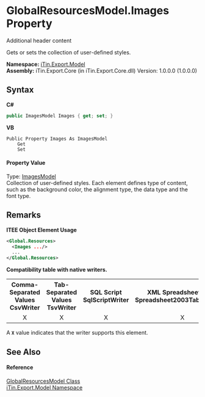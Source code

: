 # GlobalResourcesModel.Images Property 
Additional header content 

Gets or sets the collection of user-defined styles.

**Namespace:**&nbsp;<a href="N_iTin_Export_Model">iTin.Export.Model</a><br />**Assembly:**&nbsp;iTin.Export.Core (in iTin.Export.Core.dll) Version: 1.0.0.0 (1.0.0.0)

## Syntax

**C#**<br />
``` C#
public ImagesModel Images { get; set; }
```

**VB**<br />
``` VB
Public Property Images As ImagesModel
	Get
	Set
```


#### Property Value
Type: <a href="T_iTin_Export_Model_ImagesModel">ImagesModel</a><br />Collection of user-defined styles. Each element defines type of content, such as the background color, the alignment type, the data type and the font type.

## Remarks

**ITEE Object Element Usage**<br />
``` XML
<Global.Resources>
  <Images .../>
  ...
</Global.Resources>
```


<strong>Compatibility table with native writers.</strong><table><tr><th>Comma-Separated Values<br />CsvWriter</th><th>Tab-Separated Values<br />TsvWriter</th><th>SQL Script<br />SqlScriptWriter</th><th>XML Spreadsheet 2003<br />Spreadsheet2003TabularWriter</th></tr><tr><td align="center">X</td><td align="center">X</td><td align="center">X</td><td align="center">X</td></tr></table> A <strong>`X`</strong> value indicates that the writer supports this element.


## See Also


#### Reference
<a href="T_iTin_Export_Model_GlobalResourcesModel">GlobalResourcesModel Class</a><br /><a href="N_iTin_Export_Model">iTin.Export.Model Namespace</a><br />